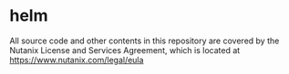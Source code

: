 # helm

All source code and other contents in this repository are covered by the Nutanix License and Services Agreement, which is located at https://www.nutanix.com/legal/eula
